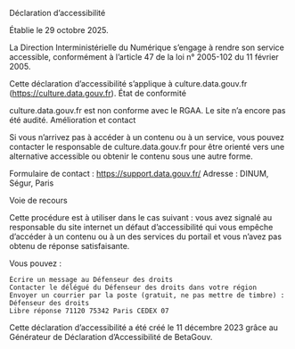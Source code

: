 Déclaration d’accessibilité

Établie le 29 octobre 2025.

La Direction Interministérielle du Numérique s’engage à rendre son service accessible, conformément à l’article 47 de la loi n° 2005-102 du 11 février 2005.

Cette déclaration d’accessibilité s’applique à culture.data.gouv.fr (https://culture.data.gouv.fr).
État de conformité

culture.data.gouv.fr est non conforme avec le RGAA. Le site n’a encore pas été audité.
Amélioration et contact

Si vous n’arrivez pas à accéder à un contenu ou à un service, vous pouvez contacter le responsable de culture.data.gouv.fr pour être orienté vers une alternative accessible ou obtenir le contenu sous une autre forme.

Formulaire de contact : https://support.data.gouv.fr/
Adresse : DINUM, Ségur, Paris

Voie de recours

Cette procédure est à utiliser dans le cas suivant : vous avez signalé au responsable du site internet un défaut d’accessibilité qui vous empêche d’accéder à un contenu ou à un des services du portail et vous n’avez pas obtenu de réponse satisfaisante.

Vous pouvez :

    Écrire un message au Défenseur des droits
    Contacter le délégué du Défenseur des droits dans votre région
    Envoyer un courrier par la poste (gratuit, ne pas mettre de timbre) :
    Défenseur des droits
    Libre réponse 71120 75342 Paris CEDEX 07

Cette déclaration d’accessibilité a été créé le 11 décembre 2023 grâce au Générateur de Déclaration d’Accessibilité de BetaGouv.
